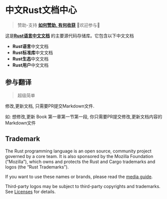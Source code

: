 # 中文Rust文档中心

> 赞助-支持  [**如何赞助, 有何收获**](https://kayrx.xyz/funding.html)  🎉欢迎参与🎉

这是[**Rust语言中文文档**](https://kayrx.xyz/rust/) 的主要源代码存储库。它包含以下中文文档

- **Rust语言**中文文档
- **Rust标准库**中文文档
- **Rust生态**中文文档
- **Rust用户**中文文档

## 参与翻译

> 超级简单

修改,更新文档, 只需要PR提交Markdown文件.

如: 想修改,更新 Book 第一章第一节第一段, 你只需要PR提交修改,更新文档内容的Markdown文件

## Trademark

The Rust programming language is an open source, community project governed
by a core team. It is also sponsored by the Mozilla Foundation (“Mozilla”),
which owns and protects the Rust and Cargo trademarks and logos
(the “Rust Trademarks”).

If you want to use these names or brands, please read the [media guide][media-guide].

Third-party logos may be subject to third-party copyrights and trademarks. See
[Licenses][policies-licenses] for details.

[media-guide]: https://www.rust-lang.org/policies/media-guide
[policies-licenses]: https://www.rust-lang.org/policies/licenses
